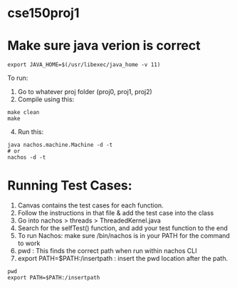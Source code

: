 # cse150proj1

# Make sure java verion is correct
```
export JAVA_HOME=$(/usr/libexec/java_home -v 11)
```

To run:
1. Go to whatever proj folder (proj0, proj1, proj2)
2. Compile using this:
```
make clean
make
```
4. Run this:
```
java nachos.machine.Machine -d -t
# or
nachos -d -t
```

# Running Test Cases: 
1. Canvas contains the test cases for each function. 
2. Follow the instructions in that file & add the test case into the class
3. Go into nachos > threads > ThreadedKernel.java
4. Search for the selfTest() function, and add your test function to the end
5. To run Nachos: make sure /bin/nachos is in your PATH for the command to work
6. pwd : This finds the correct path when run within nachos CLI
7. export PATH=$PATH:/insertpath : insert the pwd location after the path.
```
pwd     
export PATH=$PATH:/insertpath      
```



